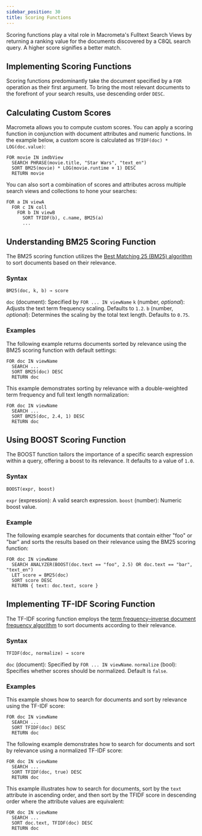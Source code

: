 ```yaml
---
sidebar_position: 30
title: Scoring Functions
---
```


Scoring functions play a vital role in Macrometa's Fulltext Search Views by returning a ranking value for the documents discovered by a C8QL search query. A higher score signifies a better match.

## Implementing Scoring Functions

Scoring functions predominantly take the document specified by a `FOR` operation as their first argument. To bring the most relevant documents to the forefront of your search results, use descending order `DESC`.

## Calculating Custom Scores

Macrometa allows you to compute custom scores. You can apply a scoring function in conjunction with document attributes and numeric functions. In the example below, a custom score is calculated as `TFIDF(doc) * LOG(doc.value)`:

```c8ql
FOR movie IN imdbView
  SEARCH PHRASE(movie.title, "Star Wars", "text_en")
  SORT BM25(movie) * LOG(movie.runtime + 1) DESC
  RETURN movie
```

You can also sort a combination of scores and attributes across multiple search views and collections to hone your searches:

```c8ql
FOR a IN viewA
  FOR c IN coll
    FOR b IN viewB
      SORT TFIDF(b), c.name, BM25(a)
      ...
```

## Understanding BM25 Scoring Function

The BM25 scoring function utilizes the [Best Matching 25 (BM25) algorithm](https://en.wikipedia.org/wiki/Okapi_BM25) to sort documents based on their relevance.

### Syntax

`BM25(doc, k, b) → score`

`doc` (document): Specified by `FOR ... IN viewName`
`k` (number, _optional_): Adjusts the text term frequency scaling. Defaults to `1.2`. 
`b` (number, _optional_): Determines the scaling by the total text length. Defaults to `0.75`.

### Examples

The following example returns documents sorted by relevance using the BM25 scoring function with default settings:

```c8ql
FOR doc IN viewName
  SEARCH ...
  SORT BM25(doc) DESC
  RETURN doc
```

This example demonstrates sorting by relevance with a double-weighted term frequency and full text length normalization:

```c8ql
FOR doc IN viewName
  SEARCH ...
  SORT BM25(doc, 2.4, 1) DESC
  RETURN doc
```

## Using BOOST Scoring Function

The BOOST function tailors the importance of a specific search expression within a query, offering a boost to its relevance. It defaults to a value of `1.0`.

### Syntax

`BOOST(expr, boost)`

`expr` (expression): A valid search expression.
`boost` (number): Numeric boost value.

### Example

The following example searches for documents that contain either "foo" or "bar" and sorts the results based on their relevance using the BM25 scoring function:

```c8ql
FOR doc IN viewName
  SEARCH ANALYZER(BOOST(doc.text == "foo", 2.5) OR doc.text == "bar", "text_en")
  LET score = BM25(doc)
  SORT score DESC
  RETURN { text: doc.text, score }
```

## Implementing TF-IDF Scoring Function

The TF-IDF scoring function employs the [term frequency–inverse document frequency algorithm](https://en.wikipedia.org/wiki/TF-IDF) to sort documents according to their relevance.

### Syntax

`TFIDF(doc, normalize) → score`

`doc` (document): Specified by `FOR ... IN viewName`.
`normalize` (bool): Specifies whether scores should be normalized. Default is `false`.

### Examples

This example shows how to search for documents and sort by relevance using the TF-IDF score:

```c8ql
FOR doc IN viewName
  SEARCH ...
  SORT TFIDF(doc) DESC
  RETURN doc
```

The following example demonstrates how to search for documents and sort by relevance using a normalized TF-IDF score:

```c8ql
FOR doc IN viewName
  SEARCH ...
  SORT TFIDF(doc, true) DESC
  RETURN doc
```

This example illustrates how to search for documents, sort by the `text` attribute in ascending order, and then sort by the TFIDF score in descending order where the attribute values are equivalent:

```c8ql
FOR doc IN viewName
  SEARCH ...
  SORT doc.text, TFIDF(doc) DESC
  RETURN doc
```
